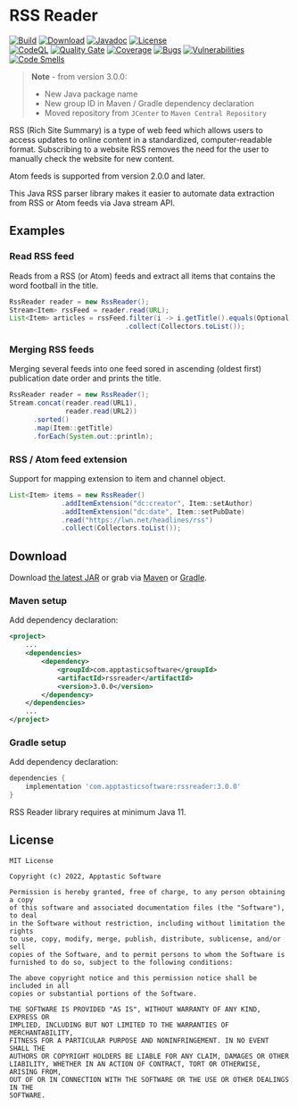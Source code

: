 RSS Reader
==========

[![Build](https://github.com/w3stling/rssreader/actions/workflows/build.yml/badge.svg)](https://github.com/w3stling/rssreader/actions/workflows/build.yml)
[![Download](https://img.shields.io/badge/download-3.0.0-brightgreen.svg)](https://search.maven.org/artifact/com.apptasticsoftware/rssreader/3.0.0/jar)
[![Javadoc](https://img.shields.io/badge/javadoc-3.0.0-blue.svg)](https://w3stling.github.io/rssreader/javadoc/3.0.0)
[![License](http://img.shields.io/:license-MIT-blue.svg?style=flat-round)](http://apptastic-software.mit-license.org)   
[![CodeQL](https://github.com/w3stling/rssreader/actions/workflows/codeql-analysis.yml/badge.svg)](https://github.com/w3stling/rssreader/actions/workflows/codeql-analysis.yml)
[![Quality Gate](https://sonarcloud.io/api/project_badges/measure?project=w3stling_rssreader&metric=alert_status)](https://sonarcloud.io/summary/new_code?id=w3stling_rssreader)
[![Coverage](https://sonarcloud.io/api/project_badges/measure?project=w3stling_rssreader&metric=coverage)](https://sonarcloud.io/summary/new_code?id=w3stling_rssreader)
[![Bugs](https://sonarcloud.io/api/project_badges/measure?project=w3stling_rssreader&metric=bugs)](https://sonarcloud.io/summary/new_code?id=w3stling_rssreader)
[![Vulnerabilities](https://sonarcloud.io/api/project_badges/measure?project=w3stling_rssreader&metric=vulnerabilities)](https://sonarcloud.io/summary/new_code?id=w3stling_rssreader)
[![Code Smells](https://sonarcloud.io/api/project_badges/measure?project=w3stling_rssreader&metric=code_smells)](https://sonarcloud.io/summary/new_code?id=w3stling_rssreader)

> **Note** - from version 3.0.0:
> * New Java package name
> * New group ID in Maven / Gradle dependency declaration
> * Moved repository from `JCenter` to `Maven Central Repository`

RSS (Rich Site Summary) is a type of web feed which allows users to access updates to online content in a
standardized, computer-readable format. Subscribing to a website RSS removes the need for the user to manually
check the website for new content.

Atom feeds is supported from version 2.0.0 and later.

This Java RSS parser library makes it easier to automate data extraction from RSS or Atom feeds via Java stream API.

Examples
--------
### Read RSS feed
Reads from a RSS (or Atom) feeds and extract all items that contains the word football in the title.
```java
RssReader reader = new RssReader();
Stream<Item> rssFeed = reader.read(URL);
List<Item> articles = rssFeed.filter(i -> i.getTitle().equals(Optional.of("football")))
                             .collect(Collectors.toList());
```

### Merging RSS feeds
Merging several feeds into one feed sored in ascending (oldest first) publication date order and prints the title.
```java
RssReader reader = new RssReader();
Stream.concat(reader.read(URL1),
              reader.read(URL2))
      .sorted()
      .map(Item::getTitle)
      .forEach(System.out::println);
```

### RSS / Atom feed extension
Support for mapping extension to item and channel object.
```java
List<Item> items = new RssReader()
             .addItemExtension("dc:creator", Item::setAuthor)
             .addItemExtension("dc:date", Item::setPubDate)
             .read("https://lwn.net/headlines/rss")
             .collect(Collectors.toList());
```

Download
--------

Download [the latest JAR][1] or grab via [Maven][2] or [Gradle][3].

### Maven setup
Add dependency declaration:
```xml
<project>
    ...
    <dependencies>
        <dependency>
            <groupId>com.apptasticsoftware</groupId>
            <artifactId>rssreader</artifactId>
            <version>3.0.0</version>
        </dependency>
    </dependencies>
    ...
</project>
```

### Gradle setup
Add dependency declaration:
```groovy
dependencies {
    implementation 'com.apptasticsoftware:rssreader:3.0.0'
}
```

RSS Reader library requires at minimum Java 11.

License
-------

    MIT License
    
    Copyright (c) 2022, Apptastic Software
    
    Permission is hereby granted, free of charge, to any person obtaining a copy
    of this software and associated documentation files (the "Software"), to deal
    in the Software without restriction, including without limitation the rights
    to use, copy, modify, merge, publish, distribute, sublicense, and/or sell
    copies of the Software, and to permit persons to whom the Software is
    furnished to do so, subject to the following conditions:
    
    The above copyright notice and this permission notice shall be included in all
    copies or substantial portions of the Software.
    
    THE SOFTWARE IS PROVIDED "AS IS", WITHOUT WARRANTY OF ANY KIND, EXPRESS OR
    IMPLIED, INCLUDING BUT NOT LIMITED TO THE WARRANTIES OF MERCHANTABILITY,
    FITNESS FOR A PARTICULAR PURPOSE AND NONINFRINGEMENT. IN NO EVENT SHALL THE
    AUTHORS OR COPYRIGHT HOLDERS BE LIABLE FOR ANY CLAIM, DAMAGES OR OTHER
    LIABILITY, WHETHER IN AN ACTION OF CONTRACT, TORT OR OTHERWISE, ARISING FROM,
    OUT OF OR IN CONNECTION WITH THE SOFTWARE OR THE USE OR OTHER DEALINGS IN THE
    SOFTWARE.


[1]: https://search.maven.org/artifact/com.apptasticsoftware/rssreader/3.0.0/jar
[2]: https://maven.apache.org
[3]: https://gradle.org